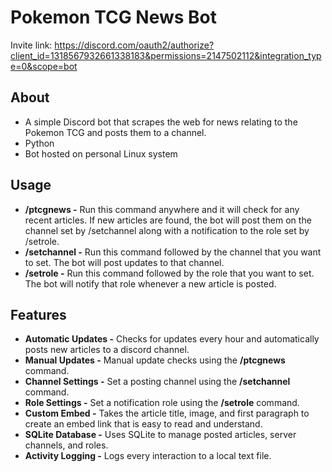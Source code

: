 # Pokemon TCG News Bot

Invite link: https://discord.com/oauth2/authorize?client_id=1318567932661338183&permissions=2147502112&integration_type=0&scope=bot

## About

- A simple Discord bot that scrapes the web for news relating to the Pokemon TCG and posts them to a channel.
- Python
- Bot hosted on personal Linux system

## Usage

- **/ptcgnews -** Run this command anywhere and it will check for any recent articles. If new articles are found, the bot will post them on the channel set by /setchannel along with a notification to the role set by /setrole.
- **/setchannel -** Run this command followed by the channel that you want to set. The bot will post updates to that channel.
- **/setrole -** Run this command followed by the role that you want to set. The bot will notify that role whenever a new article is posted.

## Features

- **Automatic Updates -** Checks for updates every hour and automatically posts new articles to a discord channel.
- **Manual Updates -** Manual update checks using the **/ptcgnews** command.
- **Channel Settings -** Set a posting channel using the **/setchannel** command.
- **Role Settings -** Set a notification role using the **/setrole** command.
- **Custom Embed -** Takes the article title, image, and first paragraph to create an embed link that is easy to read and understand.
- **SQLite Database -** Uses SQLite to manage posted articles, server channels, and roles.
- **Activity Logging -** Logs every interaction to a local text file.